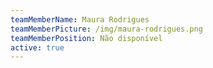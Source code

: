 ```yaml
---
teamMemberName: Maura Rodrigues
teamMemberPicture: /img/maura-rodrigues.png
teamMemberPosition: Não disponível
active: true
---
```

